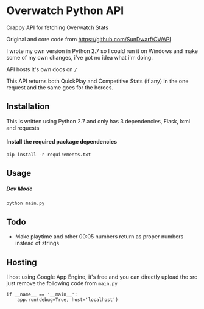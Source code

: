 # Overwatch Python API
Crappy API for fetching Overwatch Stats

Original and core code from https://github.com/SunDwarf/OWAPI

I wrote my own version in Python 2.7 so I could run it on Windows and make some of my own changes, i've got no idea what i'm doing.

API hosts it's own docs on `/`

This API returns both QuickPlay and Competitive Stats (if any) in the one request and the same goes for the heroes.

## Installation
This is written using Python 2.7 and only has 3 dependencies, Flask, lxml and requests

#### Install the required package dependencies
```pip install -r requirements.txt```

## Usage
##### Dev Mode
```python main.py```

## Todo
 * Make playtime and other 00:05 numbers return as proper numbers instead of strings

## Hosting
I host using Google App Engine, it's free and you can directly upload the src just remove the following code from `main.py`
```
if __name__ == '__main__':
    app.run(debug=True, host='localhost')
```
